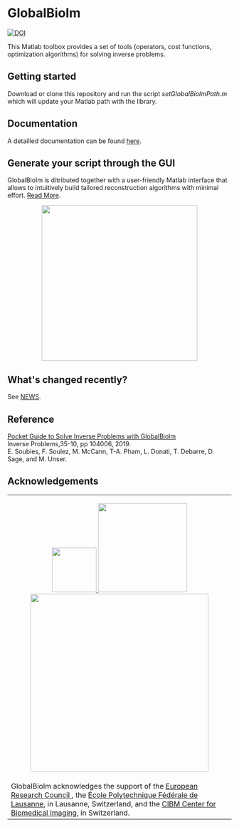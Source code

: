 # GlobalBioIm 
[![DOI](https://zenodo.org/badge/124297869.svg)](https://zenodo.org/badge/latestdoi/124297869)

This Matlab toolbox provides a set of tools (operators, cost functions, optimization algorithms) for solving inverse problems.

## Getting started 

Download or clone this repository and run the script *setGlobalBioImPath.m* which will update your Matlab path with the library.

## Documentation

A detailled documentation can be found <a href="https://biomedical-imaging-group.github.io/GlobalBioIm/" target="_blank">here</a>.

## Generate your script through the GUI

GlobalBioIm is ditributed together with a user-friendly Matlab interface that allows to intuitively build tailored reconstruction algorithms with minimal effort. [Read More](https://biomedical-imaging-group.github.io/GlobalBioIm/gui.html).

<p align="center">
<img height="350" src="https://github.com/Biomedical-Imaging-Group/GlobalBioIm/blob/master/Doc/source/GUI.png"/>
</p>

## What's changed recently?

See [NEWS](https://github.com/Biomedical-Imaging-Group/GlobalBioIm/blob/release/NEWS.md).

## Reference

[Pocket Guide to Solve Inverse Problems with GlobalBioIm](https://iopscience.iop.org/article/10.1088/1361-6420/ab2ae9)  <br />
Inverse Problems,35-10, pp 104006, 2019. <br />
E. Soubies, F. Soulez, M. McCann,  T-A. Pham, L. Donati, T. Debarre, D. Sage, and M. Unser.

## Acknowledgements

<table>
  <tr>
    <td>
      <p align="center">
      <a href="https://erc.europa.eu/"> <img width="100" src="https://github.com/poldap/GlobalBioIm/blob/master/Doc/source/Logo-ERC.png"/> </a>
      <a href="https://epfl.ch"> <img width="200" src="https://github.com/poldap/GlobalBioIm/blob/master/Doc/source/EPFL_Logo_Digital_RGB_PROD.png"/> </a>
      <a href="https://cibm.ch"> <img width="400" src="https://github.com/poldap/GlobalBioIm/blob/master/Doc/source/Logo-CIBM_variation-colour-72dpi.png"/> </a>
        </p>
    </td>
  </tr>
  <tr>
    <td>
      GlobalBioIm acknowledges the support of the <a href="https://erc.europa.eu/">European Research Council </a>, the  <a href="https://epfl.ch">École Polytechnique Fédérale de Lausanne</a>, in Lausanne, Switzerland, and the <a href="https://cibm.ch">CIBM Center for Biomedical Imaging</a>, in Switzerland.
    </td>
  </tr>
</table>
